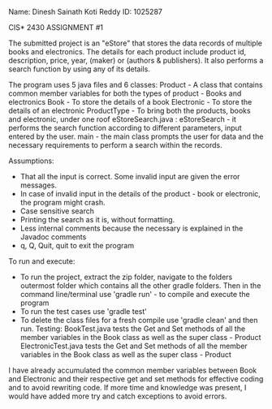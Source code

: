 Name: Dinesh Sainath Koti Reddy
ID: 1025287

CIS* 2430 ASSIGNMENT #1

The submitted project is an "eStore" that stores the data records of multiple books and electronics. The details for each product include product id, description, price, year, (maker) or (authors & publishers). It also performs a search function by using any of its details.

The program uses 5 java files and 6 classes:
Product - A class that contains common member variables for both the types of product - Books and electronics
Book - To store the details of a book
Electronic - To store the details of an electronic
ProductType - To bring both the products, books and electronic, under one roof
eStoreSearch.java :
    eStoreSearch - it performs the search function according to different parameters, input entered by the user.
    main - the main class prompts the user for data and the necessary requirements to perform a search within the records.


Assumptions:
- That all the input is correct. Some invalid input are given the error messages.
- In case of invalid input in the details of the product - book or electronic, the program might crash.
- Case sensitive search
- Printing the search as it is, without formatting.
- Less internal comments because the necessary is explained in the Javadoc comments
- q, Q, Quit, quit to exit the program

To run and execute:
- To run the project, extract the zip folder, navigate to the folders outermost folder which contains all the other gradle folders.
Then in the command line/terminal use 'gradle run' - to compile and execute the program
- To run the test cases use 'gradle test'
- To delete the class files for a fresh compile use 'gradle clean' and then run.
Testing:
BookTest.java tests the Get and Set methods of all the member variables in the Book class as well as the super class - Product
ElectronicTest.java tests the Get and Set methods of all the member variables in the Book class as well as the super class - Product

I have already accumulated the common member variables between Book and Electronic and their respective get and set methods for effective coding and to avoid rewriting code. If more time and knowledge was present, I would have added more try and catch exceptions to avoid errors. 